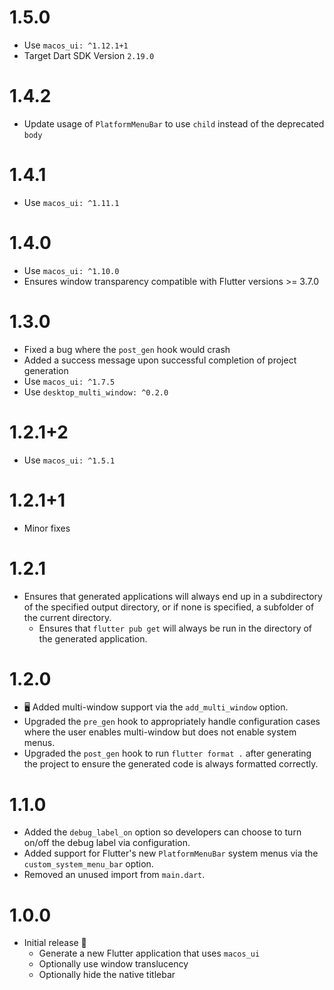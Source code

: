 # 1.5.0
* Use `macos_ui: ^1.12.1+1`
* Target Dart SDK Version `2.19.0`

# 1.4.2
* Update usage of `PlatformMenuBar` to use `child` instead of the deprecated `body`

# 1.4.1
* Use `macos_ui: ^1.11.1`

# 1.4.0
* Use `macos_ui: ^1.10.0`
* Ensures window transparency compatible with Flutter versions >= 3.7.0

# 1.3.0
* Fixed a bug where the `post_gen` hook would crash
* Added a success message upon successful completion of project generation
* Use `macos_ui: ^1.7.5`
* Use `desktop_multi_window: ^0.2.0`

# 1.2.1+2
* Use `macos_ui: ^1.5.1`

# 1.2.1+1
* Minor fixes

# 1.2.1
* Ensures that generated applications will always end up in a subdirectory of the specified output directory, or if 
none is specified, a subfolder of the current directory.
  * Ensures that `flutter pub get` will always be run in the directory of the generated application.

# 1.2.0
* 🖥 Added multi-window support via the `add_multi_window` option.
* Upgraded the `pre_gen` hook to appropriately handle configuration cases where the user enables multi-window but does
not enable system menus.
* Upgraded the `post_gen` hook to run `flutter format .` after generating the project to ensure the generated code is 
always formatted correctly.

# 1.1.0
* Added the `debug_label_on` option so developers can choose to turn on/off the debug label via configuration.
* Added support for Flutter's new `PlatformMenuBar` system menus via the `custom_system_menu_bar` option.
* Removed an unused import from `main.dart`.

# 1.0.0

* Initial release 🎉
  * Generate a new Flutter application that uses `macos_ui`
  * Optionally use window translucency
  * Optionally hide the native titlebar
